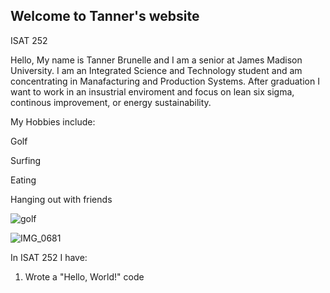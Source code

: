 ## Welcome to Tanner's website
ISAT 252

Hello, My name is Tanner Brunelle and I am a senior at James Madison University. I am an Integrated Science and Technology student and am concentrating in Manafacturing and Production Systems. After graduation I want to work in an insustrial enviroment and focus on lean six sigma, continous improvement, or energy sustainability. 


My Hobbies include:

Golf

Surfing

Eating

Hanging out with friends

![golf](https://user-images.githubusercontent.com/89654139/144310448-ca1eca4d-6e5d-4778-84bd-0f0926b26c8f.png)



![IMG_0681](https://user-images.githubusercontent.com/89654139/144310537-249dcd78-f0e5-413a-a6c0-17a22d8709f7.JPG)

In ISAT 252 I have: 
 
1. Wrote a "Hello, World!" code


